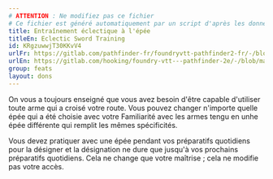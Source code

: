```yaml
---
# ATTENTION : Ne modifiez pas ce fichier
# Ce fichier est généré automatiquement par un script d'après les données du module Foundry VTT officiel et de sa traduction
title: Entraînement éclectique à l'épée
titleEn: Eclectic Sword Training
id: KRgzuwwjT30KKvV4
urlFr: https://gitlab.com/pathfinder-fr/foundryvtt-pathfinder2-fr/-/blob/master/data/feats/KRgzuwwjT30KKvV4.htm
urlEn: https://gitlab.com/hooking/foundry-vtt---pathfinder-2e/-/blob/master/packs/data/feats.db/eclectic-sword-training.json
group: feats
layout: dons
---
```

On vous a toujours enseigné que vous avez besoin d'être capable d'utiliser toute arme qui a croisé votre route. Vous pouvez changer n'importe quelle épée qui a été choisie avec votre Familiarité avec les armes tengu en unhe épée différente qui remplit les mêmes spécificités.

Vous devez pratiquer avec une épée pendant vos préparatifs quotidiens pour la désigner et la désignation ne dure que jusqu'à vos prochains préparatifs quotidiens. Cela ne change que votre maîtrise ; cela ne modifie pas votre accès.


